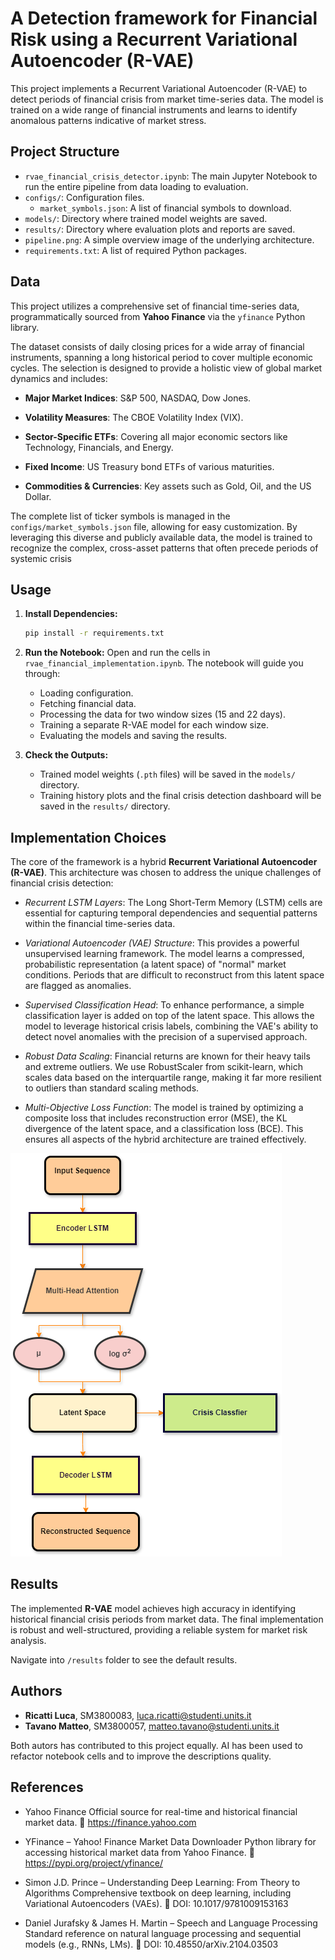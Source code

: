 # A Detection framework for Financial Risk using a Recurrent Variational Autoencoder (R-VAE)

This project implements a Recurrent Variational Autoencoder (R-VAE) to detect periods of financial crisis from market time-series data. The model is trained on a wide range of financial instruments and learns to identify anomalous patterns indicative of market stress.

## Project Structure

- `rvae_financial_crisis_detector.ipynb`: The main Jupyter Notebook to run the entire pipeline from data loading to evaluation.
- `configs/`: Configuration files.
  - `market_symbols.json`: A list of financial symbols to download.
- `models/`: Directory where trained model weights are saved.
- `results/`: Directory where evaluation plots and reports are saved.
- `pipeline.png`: A simple overview image of the underlying architecture.
- `requirements.txt`: A list of required Python packages.

## Data

This project utilizes a comprehensive set of financial time-series data, programmatically sourced from **Yahoo Finance** via the  `yfinance` Python library.

The dataset consists of daily closing prices for a wide array of financial instruments, spanning a long historical period to cover multiple economic cycles. The selection is designed to provide a holistic view of global market dynamics and includes:

- **Major Market Indices**: S&P 500, NASDAQ, Dow Jones.

- **Volatility Measures**: The CBOE Volatility Index (VIX).

- **Sector-Specific ETFs**: Covering all major economic sectors like Technology, Financials, and Energy.

- **Fixed Income**: US Treasury bond ETFs of various maturities.

- **Commodities & Currencies**: Key assets such as Gold, Oil, and the US Dollar.

The complete list of ticker symbols is managed in the `configs/market_symbols.json` file, allowing for easy customization. By leveraging this diverse and publicly available data, the model is trained to recognize the complex, cross-asset patterns that often precede periods of systemic crisis

## Usage

1.  **Install Dependencies:**
    ```bash
    pip install -r requirements.txt
    ```

2.  **Run the Notebook:**
    Open and run the cells in `rvae_financial_implementation.ipynb`. The notebook will guide you through:
    - Loading configuration.
    - Fetching financial data.
    - Processing the data for two window sizes (15 and 22 days).
    - Training a separate R-VAE model for each window size.
    - Evaluating the models and saving the results.

3.  **Check the Outputs:**
    - Trained model weights (`.pth` files) will be saved in the `models/` directory.
    - Training history plots and the final crisis detection dashboard will be saved in the `results/` directory.

## Implementation Choices

The core of the framework is a hybrid **Recurrent Variational Autoencoder (R-VAE)**. This architecture was chosen to address the unique challenges of financial crisis detection:

- *Recurrent LSTM Layers*: The Long Short-Term Memory (LSTM) cells are essential for capturing temporal dependencies and sequential patterns within the financial time-series data.

- *Variational Autoencoder (VAE) Structure*: This provides a powerful unsupervised learning framework. The model learns a compressed, probabilistic representation (a latent space) of "normal" market conditions. Periods that are difficult to reconstruct from this latent space are flagged as anomalies.

- *Supervised Classification Head*: To enhance performance, a simple classification layer is added on top of the latent space. This allows the model to leverage historical crisis labels, combining the VAE's ability to detect novel anomalies with the precision of a supervised approach.

- *Robust Data Scaling*: Financial returns are known for their heavy tails and extreme outliers. We use RobustScaler from scikit-learn, which scales data based on the interquartile range, making it far more resilient to outliers than standard scaling methods.

- *Multi-Objective Loss Function*: The model is trained by optimizing a composite loss that includes reconstruction error (MSE), the KL divergence of the latent space, and a classification loss (BCE). This ensures all aspects of the hybrid architecture are trained effectively.

![R-VAE Model Architecture](rvae_pipeline.png "Model Architecture Diagram")

## Results

The implemented **R-VAE** model achieves high accuracy in identifying historical financial crisis periods from market data. The final implementation is robust and well-structured, providing a reliable system for market risk analysis.

Navigate into `/results` folder to see the default results.

## Authors

- **Ricatti Luca**, SM3800083, luca.ricatti@studenti.units.it 
- **Tavano Matteo**, SM3800057,  matteo.tavano@studenti.units.it

Both autors has contributed to this project equally.
AI has been used to refactor notebook cells and to improve the descriptions quality.

## References

- Yahoo Finance
Official source for real-time and historical financial market data.
🔗 https://finance.yahoo.com

- YFinance – Yahoo! Finance Market Data Downloader
Python library for accessing historical market data from Yahoo Finance.
🔗 https://pypi.org/project/yfinance/

- Simon J.D. Prince – Understanding Deep Learning: From Theory to Algorithms
Comprehensive textbook on deep learning, including Variational Autoencoders (VAEs).
📄 DOI: 10.1017/9781009153163

- Daniel Jurafsky & James H. Martin – Speech and Language Processing
Standard reference on natural language processing and sequential models (e.g., RNNs, LMs).
📄 DOI: 10.48550/arXiv.2104.03503